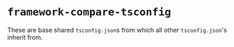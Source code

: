 # `framework-compare-tsconfig`

These are base shared `tsconfig.json`s from which all other `tsconfig.json`'s inherit from.
